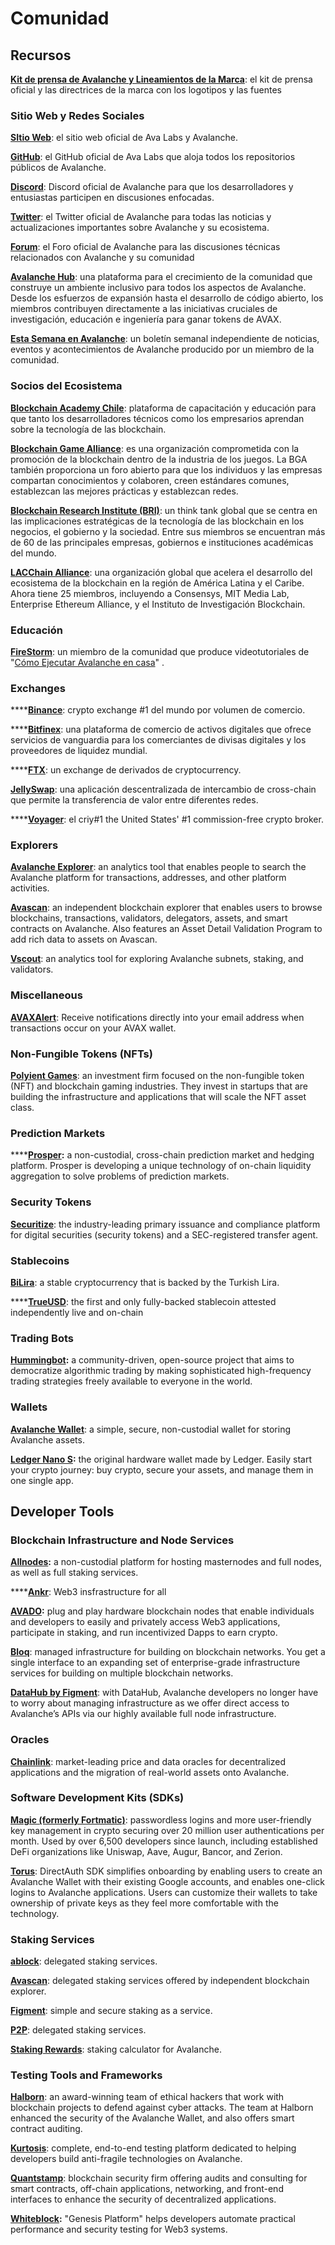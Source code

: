 # Comunidad


## Recursos

[**Kit de prensa de Avalanche y Lineamientos de la Marca**](https://support.avalabs.org/en/articles/4132288-ava-labs-and-avalanche-press-kit-and-brand-assets): el kit de prensa oficial y las directrices de la marca con los logotipos y las fuentes

### Sitio Web y Redes Sociales

[**SItio Web**](https://avax.network): el sitio web oficial de Ava Labs y Avalanche.

[**GitHub**](https://github.com/ava-labs): el GitHub oficial de Ava Labs que aloja todos los repositorios públicos de Avalanche.

[**Discord**](https://chat.avax.network): Discord oficial de Avalanche para que los desarrolladores y entusiastas participen en discusiones enfocadas.

[**Twitter**](https://twitter.com/avalancheavax): el Twitter oficial de Avalanche para todas las noticias y actualizaciones importantes sobre Avalanche y su ecosistema.

[**Forum**](https://forum.avax.network): el Foro oficial de Avalanche para las discusiones técnicas relacionados con Avalanche y su comunidad

[**Avalanche Hub**](https://community.avax.network/accounts/login/?next=/): una plataforma para el crecimiento de la comunidad que construye un ambiente inclusivo para todos los aspectos de Avalanche. Desde los esfuerzos de expansión hasta el desarrollo de código abierto, los miembros contribuyen directamente a las iniciativas cruciales de investigación, educación e ingeniería para ganar tokens de AVAX.

[**Esta Semana en Avalanche**](https://weavax.substack.com/): un boletín semanal independiente de noticias, eventos y acontecimientos de Avalanche producido por un miembro de la comunidad.

### Socios del Ecosistema

[**Blockchain Academy Chile**](https://www.blockchainacademy.cl/): plataforma de capacitación y educación para que tanto los desarrolladores técnicos como los empresarios aprendan sobre la tecnología de las blockchain.

[**Blockchain Game Alliance**](https://blockchaingamealliance.org/): es una organización comprometida con la promoción de la blockchain dentro de la industria de los juegos. La BGA también proporciona un foro abierto para que los individuos y las empresas compartan conocimientos y colaboren, creen estándares comunes, establezcan las mejores prácticas y establezcan redes.

[**Blockchain Research Institute \(BRI\)**](https://www.blockchainresearchinstitute.org/): un think tank global que se centra en las implicaciones estratégicas de la tecnología de las blockchain en los negocios, el gobierno y la sociedad. Entre sus miembros se encuentran más de 60 de las principales empresas, gobiernos e instituciones académicas del mundo.

[**LACChain Alliance**](https://www.lacchain.net/home#/alliance): una organización global que acelera el desarrollo del ecosistema de la blockchain en la región de América Latina y el Caribe. Ahora tiene 25 miembros, incluyendo a Consensys, MIT Media Lab, Enterprise Ethereum Alliance, y el Instituto de Investigación Blockchain.

### Educación

[**FireStorm**](https://www.youtube.com/channel/UC96iC-a7Ekk6GdaYhQ_mI-w): un miembro de la comunidad que produce videotutoriales de "[Cómo Ejecutar Avalanche en casa](https://www.youtube.com/watch?v=kyHiLcw4Qg0&list=PLRjGGVtaMdsvR3OChEp4862V6fQyPYJ7T)" .

### Exchanges

\*\*\*\*[**Binance**](https://www.binance.com): crypto exchange \#1 del mundo  por volumen de comercio.

\*\*\*\*[**Bitfinex**](https://www.bitfinex.com): una plataforma de comercio de activos digitales que ofrece servicios de vanguardia para los comerciantes de divisas digitales y los proveedores de liquidez mundial.

\*\*\*\*[**FTX**](https://ftx.com): un exchange de derivados de cryptocurrency.

[**JellySwap**](https://jelly.market/): una aplicación descentralizada de intercambio de cross-chain que permite la transferencia de valor entre diferentes redes.

\*\*\*\*[**Voyager**](https://www.investvoyager.com): el criy\#1 the United States' \#1 commission-free crypto broker.

### Explorers

[**Avalanche Explorer**](https://explorer.avax.network): an analytics tool that enables people to search the Avalanche platform for transactions, addresses, and other platform activities.

[**Avascan**](https://github.com/ava-labs/avalanche-docs/tree/94d2e4aeddbf91f89b830f9b44b4aa60089ac755/learn/www.avascan.info): an independent blockchain explorer that enables users to browse blockchains, transactions, validators, delegators, assets, and smart contracts on Avalanche. Also features an Asset Detail Validation Program to add rich data to assets on Avascan.

[**Vscout**](https://vscout.io): an analytics tool for exploring Avalanche subnets, staking, and validators.

### Miscellaneous

[**AVAXAlert**](https://avaxalert.com): Receive notifications directly into your email address when transactions occur on your AVAX wallet.

### Non-Fungible Tokens \(NFTs\)

[**Polyient Games**](https://www.polyient.games): an investment firm focused on the non-fungible token \(NFT\) and blockchain gaming industries. They invest in startups that are building the infrastructure and applications that will scale the NFT asset class.

### **Prediction Markets**

\*\*\*\*[**Prosper**](https://prosper.so/)**:** a non-custodial, cross-chain prediction market and hedging platform. Prosper is developing a unique technology of on-chain liquidity aggregation to solve problems of prediction markets.

### Security Tokens

[**Securitize**](https://www.securitize.io/): the industry-leading primary issuance and compliance platform for digital securities \(security tokens\) and a SEC-registered transfer agent.

### Stablecoins

[**BiLira**](https://www.bilira.co): a stable cryptocurrency that is backed by the Turkish Lira.

\*\*\*\*[**TrueUSD**](https://www.trusttoken.com): the first and only fully-backed stablecoin attested independently live and on-chain

### Trading Bots

[**Hummingbot**](https://hummingbot.io/)**:** a community-driven, open-source project that aims to democratize algorithmic trading by making sophisticated high-frequency trading strategies freely available to everyone in the world.

### Wallets

[**Avalanche Wallet**](https://wallet.avax.network): a simple, secure, non-custodial wallet for storing Avalanche assets.

[**Ledger Nano S**](https://shop.ledger.com/products/ledger-nano-s)**:** the original hardware wallet made by Ledger. Easily start your crypto journey: buy crypto, secure your assets, and manage them in one single app.

## Developer Tools

### Blockchain Infrastructure and Node Services

[**Allnodes**](https://www.allnodes.com)**:** a non-custodial platform for hosting masternodes and full nodes, as well as full staking services.

\*\*\*\*[**Ankr**](https://www.ankr.com): Web3 insfrastructure for all

[**AVADO**](https://ava.do/)**:** plug and play hardware blockchain nodes that enable individuals and developers to easily and privately access Web3 applications, participate in staking, and run incentivized Dapps to earn crypto.

[**Bloq**](https://www.bloq.com): managed infrastructure for building on blockchain networks. You get a single interface to an expanding set of enterprise-grade infrastructure services for building on multiple blockchain networks.

[**DataHub by Figment**](https://figment.io/datahub/avalanche/): with DataHub, Avalanche developers no longer have to worry about managing infrastructure as we offer direct access to Avalanche’s APIs via our highly available full node infrastructure.

### Oracles

[**Chainlink**](https://chain.link/): market-leading price and data oracles for decentralized applications and the migration of real-world assets onto Avalanche.

### Software Development Kits \(SDKs\)

[**Magic \(formerly Fortmatic\)**](https://magic.link/): passwordless logins and more user-friendly key management in crypto securing over 20 million user authentications per month. Used by over 6,500 developers since launch, including established DeFi organizations like Uniswap, Aave, Augur, Bancor, and Zerion.

[**Torus**](https://tor.us/): DirectAuth SDK simplifies onboarding by enabling users to create an Avalanche Wallet with their existing Google accounts, and enables one-click logins to Avalanche applications. Users can customize their wallets to take ownership of private keys as they feel more comfortable with the technology.

### Staking Services

[**ablock**](https://ablock.io/avalanche): delegated staking services.

[**Avascan**](https://blog.avascan.info/2020-10-14-avascan-validators-october-2020.html): delegated staking services offered by independent blockchain explorer.

[**Figment**](https://figment.io/): simple and secure staking as a service.

[**P2P**](https://p2p.org/avalanche): delegated staking services.

[**Staking Rewards**](https://www.stakingrewards.com/earn/avalanche): staking calculator for Avalanche.

### Testing Tools and Frameworks

[**Halborn**](https://halborn.com/): an award-winning team of ethical hackers that work with blockchain projects to defend against cyber attacks. The team at Halborn enhanced the security of the Avalanche Wallet, and also offers smart contract auditing.

[**Kurtosis**](https://github.com/ava-labs/avalanche-docs/tree/94d2e4aeddbf91f89b830f9b44b4aa60089ac755/learn/www.kurtosistech.com): complete, end-to-end testing platform dedicated to helping developers build anti-fragile technologies on Avalanche.

[**Quantstamp**](https://quantstamp.com/): blockchain security firm offering audits and consulting for smart contracts, off-chain applications, networking, and front-end interfaces to enhance the security of decentralized applications.

[**Whiteblock**](https://whiteblock.io/)**:** "Genesis Platform" helps developers automate practical performance and security testing for Web3 systems.

<!--stackedit_data:
eyJoaXN0b3J5IjpbLTExMTg4MDgzMzksNTkxOTAxODg1LDEyMj
QzNDY1NjZdfQ==
-->